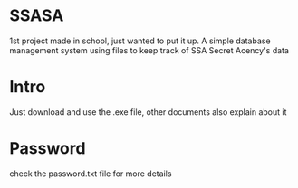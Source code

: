 # SSASA
1st project made in school, just wanted to put it up. A simple database management system using files to keep track of SSA Secret Acency's data

# Intro
Just download and use the .exe file, other documents also explain about it

# Password
check the password.txt file for more details
